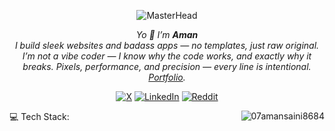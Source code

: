 <p align="center">
  <img src="https://i.pinimg.com/originals/1b/96/5c/1b965c3c3b5df0517bdca4e0d95beb15.gif" alt="MasterHead">
</p>

<p align="center">
<p align="center">
<em>
  Yo 👾 I’m <b>Aman</b><br>
  I build sleek websites and badass apps — no templates, just raw original. I’m not a vibe coder — I know why the code works, and exactly why it breaks. Pixels, performance, and precision — every line is intentional.
  <a href="https://t.co/vlbPEs5sT2" target="_blank" style="text-decoration: underline;">Portfolio</a>.
</em>
</p>

</p>
 <div align="center">

[![X](https://img.shields.io/badge/-000000?style=for-the-badge&logo=x&logoColor=white)](https://x.com/BBluedv)
[![LinkedIn](https://img.shields.io/badge/LinkedIn-0077B5?style=for-the-badge&logo=linkedin&logoColor=white)](https://www.linkedin.com/in/aman-saini-11b6b1311/)
[![Reddit](https://img.shields.io/badge/-FF4500?style=for-the-badge&logo=reddit&logoColor=white)](https://www.reddit.com/user/Vivid_Sign_6403/)

</div>

  <p><img align="right" src="https://github-readme-stats.vercel.app/api/top-langs?username=07amansaini8684&show_icons=true&locale=en&layout=compact" alt="07amansaini8684" /></p>
<div>💻 Tech Stack: </div>
<div height="10></div>

<picture>
  <source media="(prefers-color-scheme: dark)" srcset="https://raw.githubusercontent.com/07amansaini8684/07amansaini8684/output/github-snake-dark.svg" />
  <source media="(prefers-color-scheme: light)" srcset="https://raw.githubusercontent.com/07amansaini8684/07amansaini8684/output/github-snake.svg" />
  <img alt="github-snake" src="https://raw.githubusercontent.com/07amansaini8684/07amansaini8684/output/github-snake.svg" />
</picture>

 
